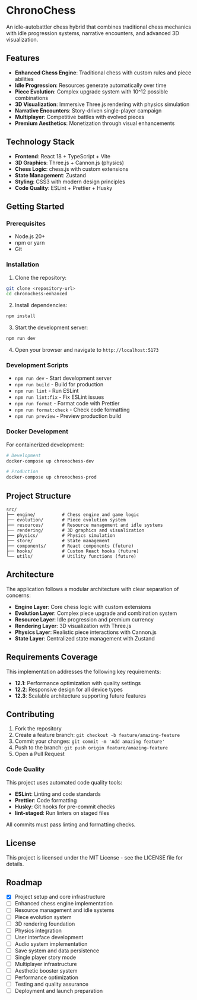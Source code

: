 # ChronoChess

An idle-autobattler chess hybrid that combines traditional chess mechanics with idle progression systems, narrative encounters, and advanced 3D visualization.

## Features

- **Enhanced Chess Engine**: Traditional chess with custom rules and piece abilities
- **Idle Progression**: Resources generate automatically over time
- **Piece Evolution**: Complex upgrade system with 10^12 possible combinations
- **3D Visualization**: Immersive Three.js rendering with physics simulation
- **Narrative Encounters**: Story-driven single-player campaign
- **Multiplayer**: Competitive battles with evolved pieces
- **Premium Aesthetics**: Monetization through visual enhancements

## Technology Stack

- **Frontend**: React 18 + TypeScript + Vite
- **3D Graphics**: Three.js + Cannon.js (physics)
- **Chess Logic**: chess.js with custom extensions
- **State Management**: Zustand
- **Styling**: CSS3 with modern design principles
- **Code Quality**: ESLint + Prettier + Husky

## Getting Started

### Prerequisites

- Node.js 20+
- npm or yarn
- Git

### Installation

1. Clone the repository:

```bash
git clone <repository-url>
cd chronochess-enhanced
```

2. Install dependencies:

```bash
npm install
```

3. Start the development server:

```bash
npm run dev
```

4. Open your browser and navigate to `http://localhost:5173`

### Development Scripts

- `npm run dev` - Start development server
- `npm run build` - Build for production
- `npm run lint` - Run ESLint
- `npm run lint:fix` - Fix ESLint issues
- `npm run format` - Format code with Prettier
- `npm run format:check` - Check code formatting
- `npm run preview` - Preview production build

### Docker Development

For containerized development:

```bash
# Development
docker-compose up chronochess-dev

# Production
docker-compose up chronochess-prod
```

## Project Structure

```
src/
├── engine/          # Chess engine and game logic
├── evolution/       # Piece evolution system
├── resources/       # Resource management and idle systems
├── rendering/       # 3D graphics and visualization
├── physics/         # Physics simulation
├── store/           # State management
├── components/      # React components (future)
├── hooks/           # Custom React hooks (future)
└── utils/           # Utility functions (future)
```

## Architecture

The application follows a modular architecture with clear separation of concerns:

- **Engine Layer**: Core chess logic with custom extensions
- **Evolution Layer**: Complex piece upgrade and combination system
- **Resource Layer**: Idle progression and premium currency
- **Rendering Layer**: 3D visualization with Three.js
- **Physics Layer**: Realistic piece interactions with Cannon.js
- **State Layer**: Centralized state management with Zustand

## Requirements Coverage

This implementation addresses the following key requirements:

- **12.1**: Performance optimization with quality settings
- **12.2**: Responsive design for all device types
- **12.3**: Scalable architecture supporting future features

## Contributing

1. Fork the repository
2. Create a feature branch: `git checkout -b feature/amazing-feature`
3. Commit your changes: `git commit -m 'Add amazing feature'`
4. Push to the branch: `git push origin feature/amazing-feature`
5. Open a Pull Request

### Code Quality

This project uses automated code quality tools:

- **ESLint**: Linting and code standards
- **Prettier**: Code formatting
- **Husky**: Git hooks for pre-commit checks
- **lint-staged**: Run linters on staged files

All commits must pass linting and formatting checks.

## License

This project is licensed under the MIT License - see the LICENSE file for details.

## Roadmap

- [x] Project setup and core infrastructure
- [ ] Enhanced chess engine implementation
- [ ] Resource management and idle systems
- [ ] Piece evolution system
- [ ] 3D rendering foundation
- [ ] Physics integration
- [ ] User interface development
- [ ] Audio system implementation
- [ ] Save system and data persistence
- [ ] Single player story mode
- [ ] Multiplayer infrastructure
- [ ] Aesthetic booster system
- [ ] Performance optimization
- [ ] Testing and quality assurance
- [ ] Deployment and launch preparation
